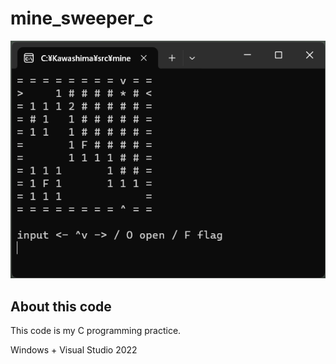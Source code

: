 # mine_sweeper_c

![CUI image](cui_image.png)

## About this code

This code is my C programming practice.

Windows + Visual Studio 2022 